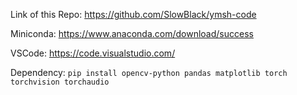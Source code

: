 Link of this Repo: https://github.com/SlowBlack/ymsh-code

Miniconda: https://www.anaconda.com/download/success

VSCode: https://code.visualstudio.com/

Dependency:
`pip install opencv-python pandas matplotlib torch torchvision torchaudio`
